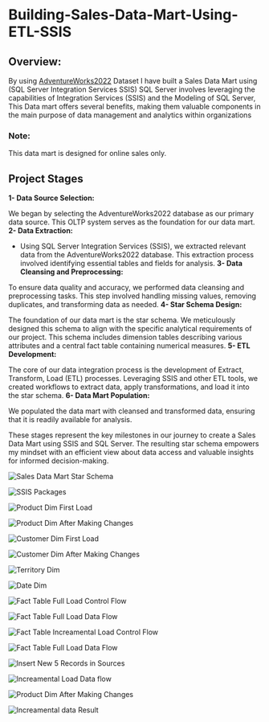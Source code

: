 # Building-Sales-Data-Mart-Using-ETL-SSIS

## Overview:
By using [AdventureWorks2022](https://learn.microsoft.com/en-us/sql/samples/adventureworks-install-configure?view=sql-server-ver16&tabs=ssms) Dataset I have built a Sales Data Mart using (SQL Server Integration Services SSIS) SQL Server involves leveraging the capabilities of Integration Services (SSIS) and the Modeling of SQL Server, This Data mart offers several benefits, making them valuable components in the main purpose of data management and analytics within organizations
### Note:
This data mart is designed for online sales only.

## Project Stages
**1- Data Source Selection:**

We began by selecting the AdventureWorks2022 database as our primary data source. This OLTP system serves as the foundation for our data mart.
**2- Data Extraction:** 

- Using SQL Server Integration Services (SSIS), we extracted relevant data from the AdventureWorks2022 database. This extraction process involved identifying essential tables and fields for analysis.
**3- Data Cleansing and Preprocessing:**
  
To ensure data quality and accuracy, we performed data cleansing and preprocessing tasks. This step involved handling missing values, removing duplicates, and transforming data as needed.
**4- Star Schema Design:**

The foundation of our data mart is the star schema. We meticulously designed this schema to align with the specific analytical requirements of our project. This schema includes dimension tables describing various attributes and a central fact table containing numerical measures.
**5- ETL Development:**

The core of our data integration process is the development of Extract, Transform, Load (ETL) processes. Leveraging SSIS and other ETL tools, we created workflows to extract data, apply transformations, and load it into the star schema.
**6- Data Mart Population:**

We populated the data mart with cleansed and transformed data, ensuring that it is readily available for analysis.

These stages represent the key milestones in our journey to create a Sales Data Mart using SSIS and SQL Server. The resulting star schema empowers my  mindset with an efficient view about data access and valuable insights for informed decision-making.

![Sales Data Mart Star Schema](https://github.com/3amory99/Building-Sales-Data-Mart-Using-ETL-SSIS/blob/master/Output%20Images/Sales%20Data%20Mart%20Schema.PNG)


![SSIS Packages](https://github.com/3amory99/Building-Sales-Data-Mart-Using-ETL-SSIS/blob/master/Output%20Images/SSIS%20Packages.PNG)


![Product Dim First Load](https://github.com/3amory99/Building-Sales-Data-Mart-Using-ETL-SSIS/blob/master/Output%20Images/Product%20Dim%20First%20Load.PNG)


![Product Dim After Making Changes](https://github.com/3amory99/Building-Sales-Data-Mart-Using-ETL-SSIS/blob/master/Output%20Images/Product%20Dim%20After%20Making%20Changes.PNG)

![Customer Dim First Load](https://github.com/3amory99/Building-Sales-Data-Mart-Using-ETL-SSIS/blob/master/Output%20Images/Customer%20Dim.PNG)

![Customer Dim After Making Changes](https://github.com/3amory99/Building-Sales-Data-Mart-Using-ETL-SSIS/blob/master/Output%20Images/Customer%20Dim%20After%20Making%20Changes.PNG)

![Territory Dim](https://github.com/3amory99/Building-Sales-Data-Mart-Using-ETL-SSIS/blob/master/Output%20Images/Territory%20Dim.PNG)

![Date Dim](https://github.com/3amory99/Building-Sales-Data-Mart-Using-ETL-SSIS/blob/master/Output%20Images/Date%20Dim.PNG)

![Fact Table Full Load Control Flow](https://github.com/3amory99/Building-Sales-Data-Mart-Using-ETL-SSIS/blob/master/Output%20Images/Fact%20Table%20Full%20Load%20Control%20Flow.PNG)

![Fact Table Full Load Data Flow](https://github.com/3amory99/Building-Sales-Data-Mart-Using-ETL-SSIS/blob/master/Output%20Images/Fact%20Table%20Full%20Load%20Data%20Flow.PNG)

![Fact Table Increamental Load Control Flow](https://github.com/3amory99/Building-Sales-Data-Mart-Using-ETL-SSIS/blob/master/Output%20Images/Fact%20Table%20Increamental%20Load%20Control%20flow.PNG)

![Fact Table Full Load Data Flow](https://github.com/3amory99/Building-Sales-Data-Mart-Using-ETL-SSIS/blob/master/Output%20Images/Fact%20Table%20Full%20Load%20Data%20Flow.PNG)

![Insert New 5 Records in Sources](https://github.com/3amory99/Building-Sales-Data-Mart-Using-ETL-SSIS/blob/master/Output%20Images/Insert%20New%205%20Records%20in%20Sources.PNG)

![Increamental Load Data flow](https://github.com/3amory99/Building-Sales-Data-Mart-Using-ETL-SSIS/blob/master/Output%20Images/Increamental%20Load%20Data%20flow.PNG)

![Product Dim After Making Changes](https://github.com/3amory99/Building-Sales-Data-Mart-Using-ETL-SSIS/blob/master/Output%20Images/Product%20Dim%20After%20Making%20Changes.PNG)

![Increamental data Result](https://github.com/3amory99/Building-Sales-Data-Mart-Using-ETL-SSIS/blob/master/Output%20Images/Increamental%20Result.PNG)

